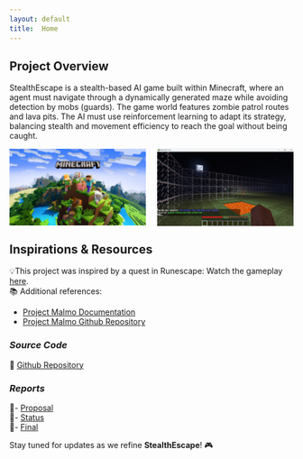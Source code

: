 ```yaml
---
layout: default
title:  Home
---
```


## **Project Overview**
StealthEscape is a stealth-based AI game built within Minecraft, where an agent must navigate through a dynamically generated maze while avoiding detection by mobs (guards). The game world features zombie patrol routes and lava pits. The AI must use reinforcement learning to adapt its strategy, balancing stealth and movement efficiency to reach the goal without being caught.    

<div style="display: flex; justify-content: space-between; align-items: center;">
  <img src="./images/minecraft.jpg" alt="Minecraft Image" style="max-width: 48%; height: auto;">
  <img src="./images/maze.png" alt="Game Environment" style="max-width: 48%; height: auto;">
</div>

## **Inspirations & Resources**
💡This project was inspired by a quest in Runescape: Watch the gameplay [here](https://www.youtube.com/watch?v=2inuz7OXmK0&t=245s).  
📚 Additional references:  
- [Project Malmo Documentation](https://www.microsoft.com/en-us/research/project/project-malmo/)
- [Project Malmo Github Repository](https://github.com/microsoft/malmo)  


### *Source Code*
🔗 [Github Repository](https://github.com/akarshanjain/StealthEscape)
  
### *Reports*  
📄- [Proposal](proposal.html)  
📄- [Status](status.html)  
📄- [Final](final.html)  
  
  
Stay tuned for updates as we refine **StealthEscape**! 🎮
